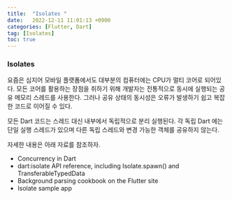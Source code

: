 ```yaml
---
title:  "Isolates "  
date:   2022-12-11 11:01:13 +0900
categories: [Flutter, Dart]
tag: [Isolates]
toc: true
---
```

### Isolates

요즘은 심지어 모바일 플랫폼에서도 대부분의 컴퓨터에는 CPU가 멀티 코어로 되어있다. 모든 코어를 활용하는 장점을 취하기 위해 개발자는 전통적으로 동시에 실행되는 공유 메모리 스레드를 사용한다. 그러나 공유 상태의 동시성은 오류가 발생하기 쉽고 복잡한 코드로 이어질 수 있다.

모든 Dart 코드는 스레드 대신 내부에서 독립적으로 분리 실행된다. 각 독립 Dart 에는 단일 실행 스레드가 있으며 다른 독립 스레드와 변경 가능한 객체를 공유하지 않는다.

자세한 내용은 아래 자료를 참조하자.

- Concurrency in Dart
- dart:isolate API reference, including Isolate.spawn() and TransferableTypedData
- Background parsing cookbook on the Flutter site
- Isolate sample app